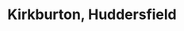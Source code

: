 ---
title: Kirkburton, Huddersfield
url: /kirkburton-huddersfield/
latitude: 53.612
longitude: -1.704
---